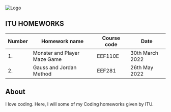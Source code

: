 ![Logo](https://ari24.com/assets/img/default-haber.svg)

## ITU HOMEWORKS

| Number    | Homework name      | Course code     |    Date           |
| ------------- | ------------- | -------- |---------------|
|       1. |      Monster and Player Maze Game   | EEF110E  |     30th March 2022       |
| 2.           |         Gauss and Jordan Method |  EEF281 |     26th May  2022           | 

## About




I love coding. Here, I will some of my Coding homeworks given by ITU.
